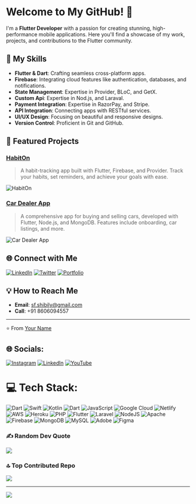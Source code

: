 # Welcome to My GitHub! 👋

I'm a **Flutter Developer** with a passion for creating stunning, high-performance mobile applications. Here you'll find a showcase of my work, projects, and contributions to the Flutter community.

## 🚀 My Skills

- **Flutter & Dart**: Crafting seamless cross-platform apps.
- **Firebase**: Integrating cloud features like authentication, databases, and notifications.
- **State Management**: Expertise in Provider, BLoC, and GetX.
- **Custom Api**: Expertise in Nod.js, and Laraval.
- **Payment Integration**: Expertise in RazorPay, and Stripe.
- **API Integration**: Connecting apps with RESTful services.
- **UI/UX Design**: Focusing on beautiful and responsive designs.
- **Version Control**: Proficient in Git and GitHub.

## 🌟 Featured Projects

### [HabitOn](https://github.com/yourusername/HabitOn) 
> A habit-tracking app built with Flutter, Firebase, and Provider. Track your habits, set reminders, and achieve your goals with ease.

![HabitOn](https://user-images.githubusercontent.com/yourimage.png)

### [Car Dealer App](https://github.com/yourusername/CarDealerApp)
> A comprehensive app for buying and selling cars, developed with Flutter, Node.js, and MongoDB. Features include onboarding, car listings, and more.

![Car Dealer App](https://user-images.githubusercontent.com/yourimage.png)

## 🌐 Connect with Me

[![LinkedIn](https://img.shields.io/badge/LinkedIn-blue?style=for-the-badge&logo=linkedin)](https://www.linkedin.com/in/yourprofile)
[![Twitter](https://img.shields.io/badge/Twitter-blue?style=for-the-badge&logo=twitter)](https://twitter.com/yourprofile)
[![Portfolio](https://img.shields.io/badge/Portfolio-orange?style=for-the-badge&logo=web)](https://yourportfolio.com)

## 💡 How to Reach Me

- **Email**: [sf.shibily@gmail.com](mailto:sf.shibily@gmail.com)
- **Call**: +91 8606094557

---

⭐️ From [Your Name](https://github.com/yourusername)

## 🌐 Socials:
[![Instagram](https://img.shields.io/badge/Instagram-%23E4405F.svg?logo=Instagram&logoColor=white)](https://instagram.com/shibily_sf) [![LinkedIn](https://img.shields.io/badge/LinkedIn-%230077B5.svg?logo=linkedin&logoColor=white)](https://linkedin.com/in/https://www.linkedin.com/in/mohamedshibily/ ) [![YouTube](https://img.shields.io/badge/YouTube-%23FF0000.svg?logo=YouTube&logoColor=white)](https://youtube.com/@Sfdtech) 

# 💻 Tech Stack:
![Dart](https://img.shields.io/badge/dart-%230175C2.svg?style=plastic&logo=dart&logoColor=white) ![Swift](https://img.shields.io/badge/swift-F54A2A?style=plastic&logo=swift&logoColor=white) ![Kotlin](https://img.shields.io/badge/kotlin-%237F52FF.svg?style=plastic&logo=kotlin&logoColor=white) ![Dart](https://img.shields.io/badge/dart-%230175C2.svg?style=plastic&logo=dart&logoColor=white) ![JavaScript](https://img.shields.io/badge/javascript-%23323330.svg?style=plastic&logo=javascript&logoColor=%23F7DF1E) ![Google Cloud](https://img.shields.io/badge/GoogleCloud-%234285F4.svg?style=plastic&logo=google-cloud&logoColor=white) ![Netlify](https://img.shields.io/badge/netlify-%23000000.svg?style=plastic&logo=netlify&logoColor=#00C7B7) ![AWS](https://img.shields.io/badge/AWS-%23FF9900.svg?style=plastic&logo=amazon-aws&logoColor=white) ![Heroku](https://img.shields.io/badge/heroku-%23430098.svg?style=plastic&logo=heroku&logoColor=white) ![PHP](https://img.shields.io/badge/php-%23777BB4.svg?style=plastic&logo=php&logoColor=white) ![Flutter](https://img.shields.io/badge/Flutter-%2302569B.svg?style=plastic&logo=Flutter&logoColor=white) ![Laravel](https://img.shields.io/badge/laravel-%23FF2D20.svg?style=plastic&logo=laravel&logoColor=white) ![NodeJS](https://img.shields.io/badge/node.js-6DA55F?style=plastic&logo=node.js&logoColor=white) ![Apache](https://img.shields.io/badge/apache-%23D42029.svg?style=plastic&logo=apache&logoColor=white) ![Firebase](https://img.shields.io/badge/firebase-a08021?style=plastic&logo=firebase&logoColor=ffcd34) ![MongoDB](https://img.shields.io/badge/MongoDB-%234ea94b.svg?style=plastic&logo=mongodb&logoColor=white) ![MySQL](https://img.shields.io/badge/mysql-4479A1.svg?style=plastic&logo=mysql&logoColor=white) ![Adobe](https://img.shields.io/badge/adobe-%23FF0000.svg?style=plastic&logo=adobe&logoColor=white) ![Figma](https://img.shields.io/badge/figma-%23F24E1E.svg?style=plastic&logo=figma&logoColor=white)

### ✍️ Random Dev Quote
![](https://quotes-github-readme.vercel.app/api?type=horizontal&theme=gruvbox)

### 🔝 Top Contributed Repo
![](https://github-contributor-stats.vercel.app/api?username=shibily345&limit=5&theme=neon&combine_all_yearly_contributions=true)

---
[![](https://visitcount.itsvg.in/api?id=shibily345&icon=0&color=4)](https://visitcount.itsvg.in)

<!-- Proudly created with GPRM ( https://gprm.itsvg.in ) -->
